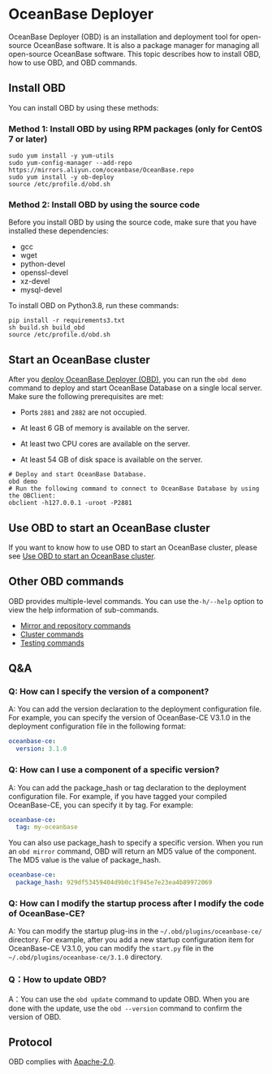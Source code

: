 # OceanBase Deployer

<!--
# coding: utf-8
# Copyright (c) 2025 OceanBase.
#
# Licensed under the Apache License, Version 2.0 (the "License");
# you may not use this file except in compliance with the License.
# You may obtain a copy of the License at
#
#     http://www.apache.org/licenses/LICENSE-2.0
#
# Unless required by applicable law or agreed to in writing, software
# distributed under the License is distributed on an "AS IS" BASIS,
# WITHOUT WARRANTIES OR CONDITIONS OF ANY KIND, either express or implied.
# See the License for the specific language governing permissions and
# limitations under the License.
-->

<!-- TODO: some badges here -->

OceanBase Deployer (OBD) is an installation and deployment tool for open-source OceanBase software. It is also a package manager for managing all open-source OceanBase software. This topic describes how to install OBD, how to use OBD, and OBD commands.

## Install OBD

You can install OBD by using these methods:

### Method 1: Install OBD by using RPM packages (only for CentOS 7 or later)

```shell
sudo yum install -y yum-utils
sudo yum-config-manager --add-repo https://mirrors.aliyun.com/oceanbase/OceanBase.repo
sudo yum install -y ob-deploy
source /etc/profile.d/obd.sh
```

### Method 2: Install OBD by using the source code

Before you install OBD by using the source code, make sure that you have installed these dependencies:

- gcc
- wget
- python-devel
- openssl-devel
- xz-devel
- mysql-devel

To install OBD on Python3.8, run these commands:

```shell
pip install -r requirements3.txt
sh build.sh build_obd
source /etc/profile.d/obd.sh
```

## Start an OceanBase cluster

After you [deploy OceanBase Deployer (OBD)](./docs/en-US/200.quick-start/100.install-obd.md), you can run the `obd demo` command to deploy and start OceanBase Database on a single local server. Make sure the following prerequisites are met:

- Ports `2881` and `2882` are not occupied.

- At least 6 GB of memory is available on the server.

- At least two CPU cores are available on the server.

- At least 54 GB of disk space is available on the server.

```shell
# Deploy and start OceanBase Database.
obd demo
# Run the following command to connect to OceanBase Database by using the OBClient:
obclient -h127.0.0.1 -uroot -P2881
```

## Use OBD to start an OceanBase cluster

If you want to know how to use OBD to start an OceanBase cluster, please see [Use OBD to start an OceanBase cluster](./docs/en-US/400.user-guide/300.command-line-operations/200.start-the-oceanbase-cluster-by-using-obd.md).

## Other OBD commands

OBD provides multiple-level commands. You can use the`-h/--help` option to view the help information of sub-commands.

- [Mirror and repository commands](./docs/en-US/300.obd-command/200.command-group-for-mirroring-and-warehousing.md)
- [Cluster commands](./docs/en-US/300.obd-command/100.cluster-command-groups.md)
- [Testing commands](./docs/en-US/300.obd-command/300.test-command-group.md)

## Q&A

### Q: How can I specify the version of a component?

A: You can add the version declaration to the deployment configuration file. For example, you can specify the version of OceanBase-CE V3.1.0 in the deployment configuration file in the following format:

```yaml
oceanbase-ce:
  version: 3.1.0
```

### Q: How can I use a component of a specific version?

A: You can add the package_hash or tag declaration to the deployment configuration file.
For example, if you have tagged your compiled OceanBase-CE, you can specify it by tag. For example:

```yaml
oceanbase-ce:
  tag: my-oceanbase
```

You can also use package_hash to specify a specific version. When you run an `obd mirror` command, OBD will return an MD5 value of the component. The MD5 value is the value of package_hash.

```yaml
oceanbase-ce:
  package_hash: 929df53459404d9b0c1f945e7e23ea4b89972069
```

### Q: How can I modify the startup process after I modify the code of OceanBase-CE?

A: You can modify the startup plug-ins in the `~/.obd/plugins/oceanbase-ce/` directory. For example, after you add a new startup configuration item for OceanBase-CE V3.1.0, you can modify the `start.py` file in the `~/.obd/plugins/oceanbase-ce/3.1.0` directory.

### Q：How to update OBD?

A：You can use the `obd update` command to update OBD. When you are done with the update, use the `obd --version` command to confirm the version of OBD.

## Protocol

OBD complies with [Apache-2.0](/LICENSE).
